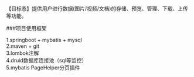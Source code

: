【目标态】提供用户进行数据(图片/视频/文档)的存储、预览、管理、下载、上传等功能。

###项目使用框架

1.springboot + mybatis + mysql <br/>
2.maven + git <br>
3.lombok注解 <br>
4.druid数据库连接池（sql等监控）<br>
5.mybatis PageHelper分页插件

